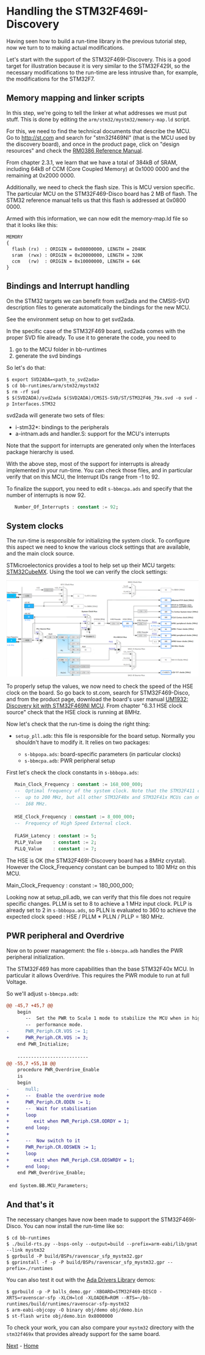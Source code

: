 # Handling the STM32F469I-Discovery

Having seen how to build a run-time library in the previous tutorial step,
now we turn to to making actual modifications.

Let's start with the support of the STM32F469I-Discovery. This is a good
target for illustration because it is very similar to the STM32F429I, so
the necessary modifications to the run-time are less intrusive than, for
example, the modifications for the STM32F7.

## Memory mapping and linker scripts

In this step, we're going to tell the linker at what addresses we must
put stuff. This is done by editing the
`arm/stm32/mystm32/memory-map.ld` script.

For this, we need to find the technical documents that describe the
MCU. Go to http://st.com and search for "stm32f469NI" (that is the MCU
used by the discovery board), and once in the product page, click on
"design resources" and check the [RM0386 Reference Manual](https://www.st.com/st-web-ui/static/active/en/resource/technical/document/reference_manual/DM00127514.pdf).

From chapter 2.3.1, we learn that we have a total of 384kB of
SRAM, including 64kB of CCM (Core Coupled Memory) at 0x1000 0000 and
the remaining at 0x2000 0000.

Additionally, we need to check the flash size. This is MCU version specific.
The particular MCU on the STM32F469-Disco board has 2 MB of flash. The STM32
reference manual tells us that this flash is addressed at 0x0800 0000.

Armed with this information, we can now edit the
memory-map.ld file so that it looks like this:

```
MEMORY
{
  flash (rx)  : ORIGIN = 0x08000000, LENGTH = 2048K
  sram  (rwx) : ORIGIN = 0x20000000, LENGTH = 320K
  ccm   (rw)  : ORIGIN = 0x10000000, LENGTH = 64K
}
```

## Bindings and Interrupt handling

On the STM32 targets we can benefit from svd2ada and the CMSIS-SVD description
files to generate automatically the bindings for the new MCU.

See the environment setup on how to get svd2ada.

In the specific case of the STM32F469 board, svd2ada comes with the proper
SVD file already. To use it to generate the code, you need to

1. go to the MCU folder in bb-runtimes
2. generate the svd bindings

So let's do that:

```
$ export SVD2ADA=<path_to_svd2ada>
$ cd bb-runtimes/arm/stm32/mystm32
$ rm -rf svd
$ $(SVD2ADA)/svd2ada $(SVD2ADA)/CMSIS-SVD/ST/STM32F46_79x.svd -o svd -p Interfaces.STM32
```

svd2ada will generate two sets of files:

 * i-stm32*: bindings to the peripherals
 * a-intnam.ads and handler.S: support for the MCU's interrupts

Note that the support for interrupts are generated only when the Interfaces
package hierarchy is used.

With the above step, most of the support for interrupts is already implemented
in your run-time. You can check those files, and in particular verify that
on this MCU, the Interrupt IDs range from -1 to 92.

To finalize the support, you need to edit `s-bbmcpa.ads` and specify that the
number of interrupts is now 92.

```ada
   Number_Of_Interrupts : constant := 92;
```

## System clocks

The run-time is responsible for initializing the system clock. To configure
this aspect we need to know the various clock settings that
are available, and the main clock source.

STMicroelectonics provides a tool to help set up their MCU targets:
[STM32CubeMX](http://www.st.com/web/en/catalog/tools/FM147/CL1794/SC961/SS1533/PF259242). Using the tool we can verify the clock settings:

![STM32CubeMX clock configurator](images/stm32_clock_cubemx.png)

To properly setup the values, we now need to check the speed of the
HSE clock on the board. So go back to st.com, search for STM32F469-Disco,
and from the product page, download the board's user manual [UM1932:
Discovery kit with STM32F469NI
MCU](http://www.st.com/st-web-ui/static/active/en/resource/technical/document/user_manual/DM00218846.pdf).
From chapter "6.3.1 HSE clock source" check that the HSE clock is
running at 8MHz.

Now let's check that the run-time is doing the right thing:

* `setup_pll.adb`: this file is responsible for the board setup. Normally you
  shouldn't have to modify it. It relies on two packages:

  * `s-bbpopa.ads`: board-specific parameters (in particular clocks)
  * `s-bbmcpa.adb`: PWR peripheral setup

First let's check the clock constants in `s-bbbopa.ads`:

```ada
   Main_Clock_Frequency : constant := 168_000_000;
   --  Optimal frequency of the system clock. Note that the STM32F411 can go
   --  up to 200 MHz, but all other STM32F40x and STM32F41x MCUs can only do
   --  168 MHz.

   HSE_Clock_Frequency : constant := 8_000_000;
   --  Frequency of High Speed External clock.

   FLASH_Latency : constant := 5;
   PLLP_Value    : constant := 2;
   PLLQ_Value    : constant := 7;
```

The HSE is OK (the STM32F469I-Discovery board has a 8MHz
crystal). However the Clock_Frequency constant can be bumped to
180 MHz on this MCU.

   Main_Clock_Frequency : constant := 180_000_000;

Looking now at setup_pll.adb, we can verify that this file does not
require specific changes. PLLM is set to 8 to achieve a 1 MHz input
clock. PLLP is already set to 2 in `s-bbbopa.ads`, so PLLN is
evaluated to 360 to achieve the expected clock speed : HSE / PLLM *
PLLN / PLLP = 180 MHz.

## PWR peripheral and Overdrive

Now on to power management: the file `s-bbmcpa.adb` handles the
PWR peripheral initialization.

The STM32F469 has more capabilities than the base STM32F40x MCU.
In particular it allows Overdrive. This requires the PWR module to run at
full Voltage.

So we'll adjust `s-bbmcpa.adb`:

```diff
@@ -45,7 +45,7 @@
    begin
       --  Set the PWR to Scale 1 mode to stabilize the MCU when in high
       --  performance mode.
-      PWR_Periph.CR.VOS := 1;
+      PWR_Periph.CR.VOS := 3;
    end PWR_Initialize;

    --------------------------
@@ -55,7 +55,18 @@
    procedure PWR_Overdrive_Enable
    is
    begin
-      null;
+      --  Enable the overdrive mode
+      PWR_Periph.CR.ODEN := 1;
+      --  Wait for stabilisation
+      loop
+         exit when PWR_Periph.CSR.ODRDY = 1;
+      end loop;
+
+      --  Now switch to it
+      PWR_Periph.CR.ODSWEN := 1;
+      loop
+         exit when PWR_Periph.CSR.ODSWRDY = 1;
+      end loop;
    end PWR_Overdrive_Enable;

 end System.BB.MCU_Parameters;
```

## And that's it

The necessary changes have now been made to support the
STM32F469I-Disco. You can now install the run-time like so:

```
$ cd bb-runtimes
$ ./build-rts.py --bsps-only --output=build --prefix=arm-eabi/lib/gnat --link mystm32
$ gprbuild -P build/BSPs/ravenscar_sfp_mystm32.gpr
$ gprinstall -f -p -P build/BSPs/ravenscar_sfp_mystm32.gpr --prefix=./runtimes
```

You can also test it out with the [Ada Drivers
Library](https://github.com/AdaCore/Ada_Drivers_Library) demos:

```
$ gprbuild -p -P balls_demo.gpr -XBOARD=STM32F469-DISCO -XRTS=ravenscar-sfp -XLCH=lcd -XLOADER=ROM --RTS=~/bb-runtimes/build/runtimes/ravenscar-sfp-mystm32
$ arm-eabi-objcopy -O binary obj/demo obj/demo.bin
$ st-flash write obj/demo.bin 0x8000000
```

To check your work, you can also compare your `mystm32` directory with
the `stm32f469x` that provides already support for the same board.

[Next](4_STM32F7.md) - [Home](README.md)
